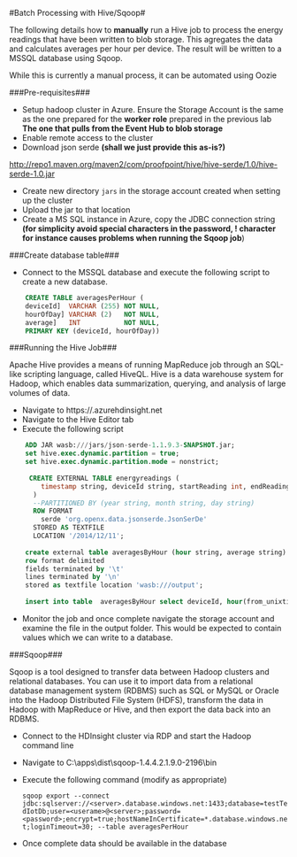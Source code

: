 #Batch Processing with Hive/Sqoop#


The following details how to **manually** run a Hive job to process the energy readings that have been written to blob storage.  This agregates the data and calculates averages per hour per device.  The result will be written to a MSSQL database using Sqoop.

While this is currently a manual process, it can be automated using Oozie

###Pre-requisites###
- Setup hadoop cluster in Azure.  Ensure the Storage Account is the same as the one prepared for the **worker role** prepared in the previous lab **The one that pulls from the Event Hub to blob storage**
- Enable remote access to the cluster
- Download json serde **(shall we just provide this as-is?)**

http://repo1.maven.org/maven2/com/proofpoint/hive/hive-serde/1.0/hive-serde-1.0.jar

- Create new directory `jars` in the storage account created when setting up the cluster
- Upload the jar to that location
- Create a MS SQL instance in Azure, copy the JDBC connection string **(for simplicity avoid special characters in the password, ! character for instance causes problems when running the Sqoop job**)

###Create database table###

- Connect to the MSSQL database and execute the following script to create a new database.

```sql
	CREATE TABLE averagesPerHour (
    deviceId]  VARCHAR (255) NOT NULL,
    hourOfDay] VARCHAR (2)   NOT NULL,
    average]   INT           NOT NULL,
    PRIMARY KEY (deviceId, hourOfDay))
```

###Running the Hive Job###

Apache Hive provides a means of running MapReduce job through an SQL-like scripting language, called HiveQL. Hive is a data warehouse system for Hadoop, which enables data summarization, querying, and analysis of large volumes of data.

- Navigate to https://<yourclustername>.azurehdinsight.net
- Navigate to the Hive Editor tab
- Execute the following script 

```sql
	ADD JAR wasb:///jars/json-serde-1.1.9.3-SNAPSHOT.jar;
	set hive.exec.dynamic.partition = true;
	set hive.exec.dynamic.partition.mode = nonstrict;
	
	 CREATE EXTERNAL TABLE energyreadings (
	    timestamp string, deviceId string, startReading int, endReading int, energyUsage int
	  )
	  --PARTITIONED BY (year string, month string, day string)
	  ROW FORMAT 
	    serde 'org.openx.data.jsonserde.JsonSerDe'
	  STORED AS TEXTFILE
	  LOCATION '/2014/12/11';
	
	create external table averagesByHour (hour string, average string) 
	row format delimited 
	fields terminated by '\t' 
	lines terminated by '\n' 
	stored as textfile location 'wasb:///output';
	  
	insert into table  averagesByHour select deviceId, hour(from_unixtime(unix_timestamp(timestamp, "yyyy-MM-dd'T'HH:mm:ss.SSS'Z'"))), avg(energyUsage) from energyreadings where deviceId is not NULL group by hour(from_unixtime(unix_timestamp(timestamp, "yyyy-MM-dd'T'HH:mm:ss.SSS'Z'"))), deviceId ;

```

- Monitor the job and once complete navigate the storage account and examine the file in the output folder.  This would be expected to contain values which we can write to a database.

###Sqoop###

Sqoop is a tool designed to transfer data between Hadoop clusters and relational databases. You can use it to import data from a relational database management system (RDBMS) such as SQL or MySQL or Oracle into the Hadoop Distributed File System (HDFS), transform the data in Hadoop with MapReduce or Hive, and then export the data back into an RDBMS. 

- Connect to the HDInsight cluster via RDP and start the Hadoop command line
- Navigate to C:\apps\dist\sqoop-1.4.4.2.1.9.0-2196\bin
- Execute the following command (modify as appropriate)

	`sqoop export --connect jdbc:sqlserver://<server>.database.windows.net:1433;database=testTedIotDb;user=<userame>@<server>;password=<password>;encrypt=true;hostNameInCertificate=*.database.windows.net;loginTimeout=30; --table averagesPerHour`

- Once complete data should be available in the database
